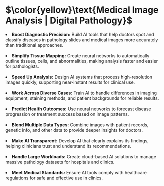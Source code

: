 <h1> $\color{yellow}\text{Medical Image Analysis | Digital Pathology}$ </h1>

<!--Goals for Digital Pathology and Medical Image Analysis with AI and Neural Networks-->

<li> <b>Boost Diagnostic Precision:</b> Build AI tools that help doctors spot and classify diseases in pathology slides and medical images more accurately than traditional approaches. </li><br>
<li> <b>Simplify Tissue Mapping:</b> Create neural networks to automatically outline tissues, cells, and abnormalities, making analysis faster and easier for pathologists. </li><br>
<li> <b>Speed Up Analysis:</b> Design AI systems that process high-resolution images quickly, supporting near-instant results for clinical use. </li><br>
<li> <b>Work Across Diverse Cases:</b> Train AI to handle differences in imaging equipment, staining methods, and patient backgrounds for reliable results. </li><br>
<li> <b>Predict Health Outcomes:</b> Use neural networks to forecast disease progression or treatment success based on image patterns. </li><br>
<li> <b>Blend Multiple Data Types:</b>  Combine images with patient records, genetic info, and other data to provide deeper insights for doctors. </li><br>
<li> <b>Make AI Transparent:</b>  Develop AI that clearly explains its findings, helping clinicians trust and understand its recommendations. </li><br>
<li> <b>Handle Large Workloads:</b>  Create cloud-based AI solutions to manage massive pathology datasets for hospitals and clinics. </li><br>
<li> <b>Meet Medical Standards:</b>  Ensure AI tools comply with healthcare regulations for safe and effective use in clinics. </li>

